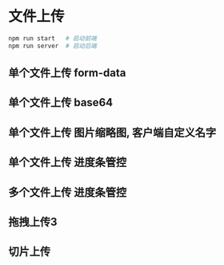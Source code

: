 # 文件上传

```bash
npm run start   # 启动前端
npm run server  # 启动后端
```

## 单个文件上传 form-data

## 单个文件上传 base64
## 单个文件上传 图片缩略图, 客户端自定义名字

## 单个文件上传 进度条管控
## 多个文件上传 进度条管控

## 拖拽上传3

## 切片上传